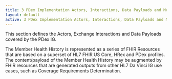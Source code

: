 ```yaml
---
title: 3 PDex Implementation Actors, Interactions, Data Payloads and Methods
layout: default
active: 3 PDex Implementation Actors, Interactions, Data Payloads and Methods
---
```


This section defines the Actors, Exchange Interactions and Data Payloads covered by the PDex IG.

The Member Health History is represented as a series of FHIR Resources that are based on a superset of HL7 FHIR US Core, HRex and PDex profiles. The content/payload of the Member Health History may be augmented by FHIR resources that are generated outputs from other HL7 Da Vinci IG use cases, such as Coverage Requirements Determination.
